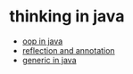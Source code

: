 # thinking in java

- [oop in java](https://github.com/gaoxinge/something/tree/master/learn%20java/thinking%20in%20java/oop%20in%20java)
- [reflection and annotation](https://github.com/gaoxinge/something/tree/master/learn%20java/thinking%20in%20java/reflection%20and%20annotation)
- [generic in java](https://github.com/gaoxinge/something/tree/master/learn%20java/thinking%20in%20java/generic%20in%20java)